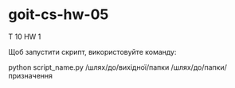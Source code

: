 # goit-cs-hw-05 

T 10 HW 1 

Щоб запустити скрипт, використовуйте команду:

python script_name.py /шлях/до/вихідної/папки /шлях/до/папки/призначення 


